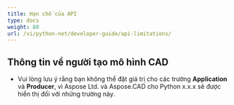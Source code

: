 ```yaml
---
title: Hạn chế của API
type: docs
weight: 80
url: /vi/python-net/developer-guide/api-limitations/
---
```


## **Thông tin về người tạo mô hình CAD**
- Vui lòng lưu ý rằng bạn không thể đặt giá trị cho các trường **Application** và **Producer**, vì Aspose Ltd. và Aspose.CAD cho Python x.x.x sẽ được hiển thị đối với những trường này.
